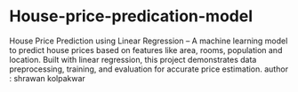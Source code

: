 # House-price-predication-model
House Price Prediction using Linear Regression – A machine learning model to predict house prices based on features like area, rooms, population and location. Built with linear regression, this project demonstrates data preprocessing, training, and evaluation for accurate price estimation.
author : shrawan kolpakwar

